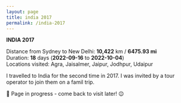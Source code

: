 ```yaml
---
layout: page
title: india 2017
permalink: /india-2017
---
```


<b>INDIA 2017</b>

Distance from Sydney to New Delhi: <b>10,422</b> km / <b>6475.93 mi</b><br />
Duration: <b>18</b> days (<b>2022-09-16</b> to <b>2022-10-04</b>)<br />
Locations visited: Agra, Jaisalmer, Jaipur, Jodhpur, Udaipur 

I travelled to India for the second time in 2017. I was invited by a tour operator to join them on a famil trip. 

🚧 Page in progress - come back to visit later! 😉

<style>
  .wrapper {
    max-width: 58em;
  }
</style>